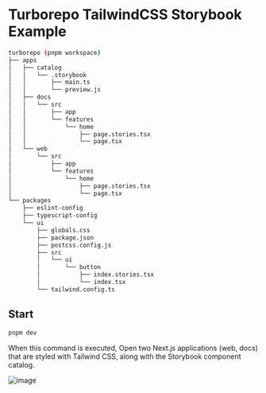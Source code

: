 # Turborepo TailwindCSS Storybook Example

```sh
turborepo (pnpm workspace)
├── apps
│   ├── catalog
│   │   └── .storybook
│   │       ├── main.ts
│   │       └── preview.js
│   ├── docs
│   │   └── src
│   │       ├── app
│   │       └── features
│   │           └── home
│   │               ├── page.stories.tsx
│   │               └── page.tsx
│   └── web
│       └── src
│           ├── app
│           └── features
│               └── home
│                   ├── page.stories.tsx
│                   └── page.tsx
└── packages
    ├── eslint-config
    ├── typescript-config
    └── ui
        ├── globals.css
        ├── package.json
        ├── postcss.config.js
        ├── src
        │   └── ui
        │       └── button
        │           ├── index.stories.tsx
        │           └── index.tsx
        └── tailwind.config.ts

```

## Start
```sh
pnpm dev
```


When this command is executed, Open two Next.js applications (web, docs) that are styled with Tailwind CSS, along with the Storybook component catalog.

![image](https://github.com/nyatinte/turborepo-tailwind-storybook-example/assets/104000239/cc5e6ca5-532d-4ae1-b254-9f74eaaa6ee1)
